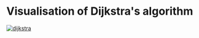# Visualisation of Dijkstra's algorithm

[![dijkstra](https://img.youtube.com/vi/eFZCPlZCyIM/0.jpg)](https://www.youtube.com/watch?v=eFZCPlZCyIM)